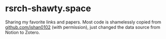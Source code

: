 # rsrch-shawty.space
Sharing my favorite links and papers. Most code is shamelessly copied from [github.com/ishan0102](https://github.com/ishan0102) (with permission), just changed the data source from Notion to Zotero.